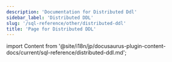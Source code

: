 ```yaml
---
description: 'Documentation for Distributed Ddl'
sidebar_label: 'Distributed DDL'
slug: '/sql-reference/other/distributed-ddl'
title: 'Page for Distributed DDL'
---
```


import Content from '@site/i18n/jp/docusaurus-plugin-content-docs/current/sql-reference/distributed-ddl.md';

<Content/>
